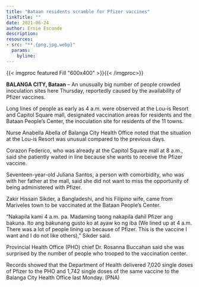 ```yaml
---
title: "Bataan residents scramble for Pfizer vaccines"
linkTitle: ""
date: 2021-06-24
author: Ernie Esconde
description:
resources:
- src: "**.{png,jpg,webp}"
  params:
    byline: 
---
```

{{< imgproc featured Fill "600x400" >}}{{< /imgproc>}}

**BALANGA CITY, Bataan** –  An unusually big number of people crowded inoculation sites here Thursday, reportedly caused by the availability of Pfizer vaccines.

Long lines of people as early as 4 a.m. were observed at the Lou-is Resort and Capitol Square mall, designated vaccination areas for residents and the Bataan People’s Center, the inoculation site for residents of the 11 towns.

Nurse Anabella Abella of Balanga City Health Office noted that the situation at the Lou-is Resort was unusual compared to the previous days.

Corazon Federico, who was already at the Capitol Square mall at 8 a.m., said she patiently waited in line because she wants to receive the Pfizer vaccine.

Seventeen-year-old Juliana Santos, a person with comorbidity, who was with her father at the mall, said she did not want to miss the opportunity of being administered with Pfizer.

Zakir Hissain Sikder, a Bangladeshi, and his Filipino wife, came from Mariveles town to be vaccinated at the Bataan People’s Center.

“Nakapila kami 4 a.m. pa. Madaming taong nakapila dahil Pfizer ang bakuna. Ito ang bakunang gusto ko at ayaw ko ng iba (We lined up at 4 a.m. There was a lot of people lining up because of Pfizer. This is the vaccine I want and I do not like others),” Sikder said.

Provincial Health Office (PHO) chief Dr. Rosanna Buccahan said she was surprised by the number of people who trooped to the vaccination center.

Records showed that the Department of Health delivered 7,020 single doses of Pfizer to the PHO and 1,742 single doses of the same vaccine to the Balanga City Health Office last Monday. (PNA)